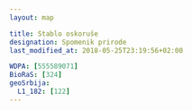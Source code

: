 ```yaml
---
layout: map

title: Stablo oskoruše
designation: Spomenik prirode
last_modified_at: 2018-05-25T23:19:56+02:00

WDPA: [555589071]
BioRaS: [324]
geoSrbija:
  L1_182: [122]
---
```

